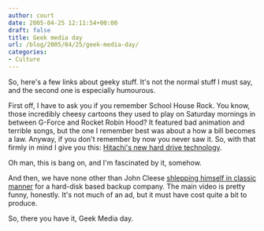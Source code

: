 ```yaml
---
author: court
date: 2005-04-25 12:11:54+00:00
draft: false
title: Geek media day
url: /blog/2005/04/25/geek-media-day/
categories:
- Culture
---
```


So, here's a few links about geeky stuff.  It's not the normal stuff I must say, and the second one is especially humourous.

First off, I have to ask you if you remember School House Rock.  You know, those incredibly cheesy cartoons they used to play on Saturday mornings in between G-Force and Rocket Robin Hood?  It featured bad animation and terrible songs, but the one I remember best was about a how a bill becomes a law.  Anyway, if you don't remember by now you never saw it.  So, with that firmly in mind I give you this: [Hitachi's new hard drive technology](http://hitachigst.com/hdd/research/recording_head/pr/PerpendicularAnimation.html).  

Oh man, this is bang on, and I'm fascinated by it, somehow.

And then, we have none other than John Cleese [shlepping himself in classic manner](http://www.backuptrauma.com/video/default2.aspx) for a hard-disk based backup company.  The main video is pretty funny, honestly.  It's not much of an ad, but it must have cost quite a bit to produce.

So, there you have it, Geek Media day.
